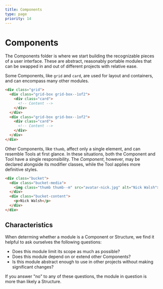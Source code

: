 ```yaml
---
title: Components
type: page
priority: 14
---
```


Components
==========

The Components folder is where we start building the recognizable pieces of a user interface. These are abstract, reasonably portable modules that can be swapped in and out of different projects with relative ease.

Some Components, like `grid` and `card`, are used for layout and containers, and can encompass many other modules.

```html
<div class="grid">
  <div class="grid-box grid-box--1of2">
    <div class="card">
      <!-- Content -->
    </div>
  </div>
  <div class="grid-box grid-box--1of2">
    <div class="card">
      <!-- Content -->
    </div>
  </div>
</div>
```

Other Components, like `thumb`, affect only a single element, and can resemble Tools at first glance. In these situations, both the Component and Tool have a single responsibility. The *Component*, however, may be declared alongside its modifier classes, while the Tool applies more definitive styles.

```html
<div class="bucket">
  <div class="bucket-media">
    <img class="thumb thumb--m" src="avatar-nick.jpg" alt="Nick Walsh">
  </div>
  <div class="bucket-content">
    <p>Nick Walsh</p>
  </div>
</div>
```

Characteristics
---------------

When determing whether a module is a Component or Structure, we find it helpful to ask ourselves the following questions:

- Does this module limit its scope as much as possible?
- Does this module depend on or extend other Components?
- Is this module abstract enough to use in other projects without making significant changes?

<!-- Nicktique: second line ('Does this depend on / extend other Components') sounds like a Structure -->

If you answer "no" to any of these questions, the module in question is more than likely a Structure.
